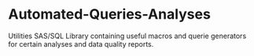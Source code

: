 # Automated-Queries-Analyses
Utilities SAS/SQL Library containing useful macros and querie generators for certain analyses and data quality reports.
